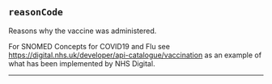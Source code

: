 ## `reasonCode`
Reasons why the vaccine was administered.

For SNOMED Concepts for COVID19 and Flu see https://digital.nhs.uk/developer/api-catalogue/vaccination as an example of what has been implemented by NHS Digital.

---

